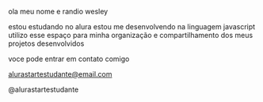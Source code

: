 ola meu nome e randio wesley



estou estudando no alura
estou me desenvolvendo na linguagem javascript
utilizo esse espaço para minha organização e compartilhamento dos meus projetos desenvolvidos



voce pode entrar em contato comigo




alurastartestudante@email.com


@alurastartestudante
